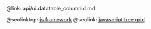 @link: api/ui.datatable_columnid.md

@seolinktop: [js framework](https://webix.com)
@seolink: [javascript tree grid](https://webix.com/widget/treetable/)